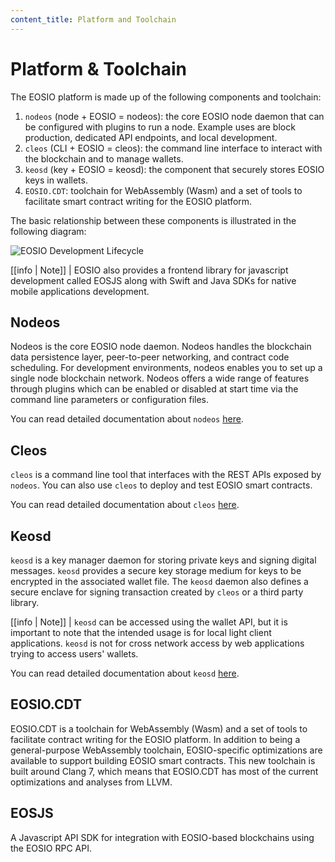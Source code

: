 ```yaml
---
content_title: Platform and Toolchain
---
```


# Platform & Toolchain

The EOSIO platform is made up of the following components and toolchain:

1. `nodeos` \(node + EOSIO = nodeos\):  the core EOSIO node daemon that can be configured with plugins to run a node. Example uses are block production, dedicated API endpoints, and local development.
2. `cleos` \(CLI + EOSIO = cleos\): the command line interface to interact with the blockchain and to manage wallets.
3. `keosd` \(key + EOSIO = keosd\): the component that securely stores EOSIO keys in wallets.
4. `EOSIO.CDT`: toolchain for WebAssembly \(Wasm\)  and a set of tools to facilitate smart contract writing for the EOSIO platform.

The basic relationship between these components is illustrated in the following diagram:

![EOSIO Development Lifecycle](https://github.com/telosnetwork/docs/tree/2372dba84a740b5126403a82ece326adacce62df/.gitbook/assets/eosio-overview-dev.svg)

\[\[info \| Note\]\] \| EOSIO also provides a frontend library for javascript development called EOSJS along with Swift and Java SDKs for native mobile applications development.

## Nodeos

Nodeos is the core EOSIO node daemon. Nodeos handles the blockchain data persistence layer, peer-to-peer networking, and contract code scheduling. For development environments, nodeos enables you to set up a single node blockchain network. Nodeos offers a wide range of features through plugins which can be enabled or disabled at start time via the command line parameters or configuration files.

You can read detailed documentation about `nodeos` [here](https://developers.eos.io/manuals/eos/latest/nodeos/index).

## Cleos

`cleos` is a command line tool that interfaces with the REST APIs exposed by `nodeos`. You can also use `cleos` to deploy and test EOSIO smart contracts.

You can read detailed documentation about `cleos` [here](https://developers.eos.io/manuals/eos/latest/cleos/index).

## Keosd

`keosd` is a key manager daemon for storing private keys and signing digital messages. `keosd` provides a secure key storage medium for keys to be encrypted in the associated wallet file. The `keosd` daemon also defines a secure enclave for signing transaction created by `cleos` or a third party library.

\[\[info \| Note\]\] \| `keosd` can be accessed using the wallet API, but it is important to note that the intended usage is for local light client applications. `keosd` is not for cross network access by web applications trying to access users' wallets.

You can read detailed documentation about `keosd` [here](https://developers.eos.io/manuals/eos/latest/keosd/index).

## EOSIO.CDT

EOSIO.CDT is a toolchain for WebAssembly \(Wasm\) and a set of tools to facilitate contract writing for the EOSIO platform. In addition to being a general-purpose WebAssembly toolchain, EOSIO-specific optimizations are available to support building EOSIO smart contracts. This new toolchain is built around Clang 7, which means that EOSIO.CDT has most of the current optimizations and analyses from LLVM.

## EOSJS

A Javascript API SDK for integration with EOSIO-based blockchains using the EOSIO RPC API.

